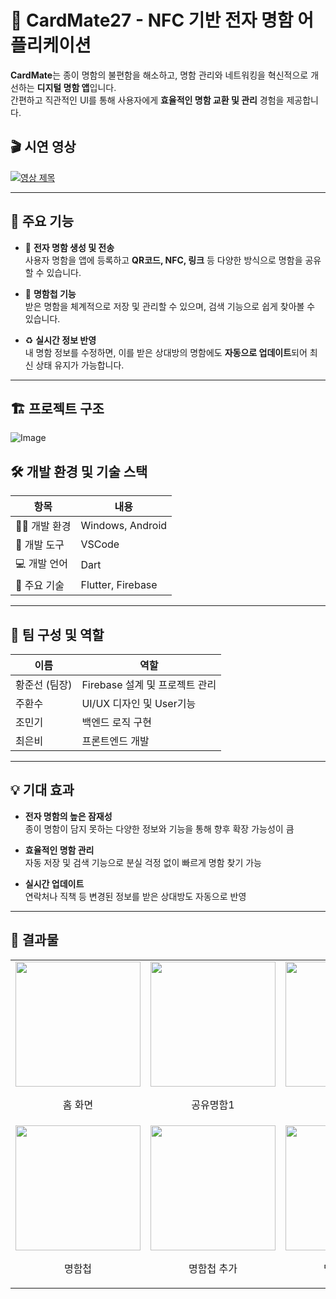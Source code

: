 # 📇 CardMate27 - NFC 기반 전자 명함 어플리케이션

**CardMate**는 종이 명함의 불편함을 해소하고, 명함 관리와 네트워킹을 혁신적으로 개선하는 **디지털 명함 앱**입니다.  
간편하고 직관적인 UI를 통해 사용자에게 **효율적인 명함 교환 및 관리** 경험을 제공합니다.
## 🎬 시연 영상
  [![영상 제목](https://img.youtube.com/vi/mltUmfcfDkE/0.jpg)](https://www.youtube.com/watch?v=mltUmfcfDkE)


---

## 🔹 주요 기능

- 📲 **전자 명함 생성 및 전송**  
  사용자 명함을 앱에 등록하고 **QR코드, NFC, 링크** 등 다양한 방식으로 명함을 공유할 수 있습니다.

- 📂 **명함첩 기능**  
  받은 명함을 체계적으로 저장 및 관리할 수 있으며, 검색 기능으로 쉽게 찾아볼 수 있습니다.

- ♻️ **실시간 정보 반영**  
  내 명함 정보를 수정하면, 이를 받은 상대방의 명함에도 **자동으로 업데이트**되어 최신 상태 유지가 가능합니다.

---

## 🏗️ 프로젝트 구조
![Image](https://github.com/user-attachments/assets/67aae6f2-ec15-45c4-80e3-068ccf1c28b6)
## 🛠️ 개발 환경 및 기술 스택

| 항목 | 내용 |
|------|------|
| 👨‍💻 개발 환경 | Windows, Android |
| 🧰 개발 도구 | VSCode |
| 💻 개발 언어 | Dart |
| 🔧 주요 기술 | Flutter, Firebase |

---

## 👥 팀 구성 및 역할

| 이름 | 역할 |
|------|------|
| 황준선 (팀장) | Firebase 설계 및 프로젝트 관리 |
| 주환수 | UI/UX 디자인 및 User기능 |
| 조민기 | 백엔드 로직 구현 |
| 최은비 | 프론트엔드 개발|

---

## 💡 기대 효과

- **전자 명함의 높은 잠재성**  
  종이 명함이 담지 못하는 다양한 정보와 기능을 통해 향후 확장 가능성이 큼

- **효율적인 명함 관리**  
  자동 저장 및 검색 기능으로 분실 걱정 없이 빠르게 명함 찾기 가능

- **실시간 업데이트**  
  연락처나 직책 등 변경된 정보를 받은 상대방도 자동으로 반영

---

## 📸 결과물
<table align="center">
  <tr>
    <td align="center">
      <img src="https://github.com/user-attachments/assets/4c776acf-a81f-4930-b166-ff0c19844fdc" width="200"/><br/>
      <p>홈 화면</p>
    </td>
    <td align="center">
      <img src="https://github.com/user-attachments/assets/655f0a2a-55d9-4299-b65d-20e5881c3ed7" width="200"/><br/>
      <p>공유명함1</p>
    </td>
    <td align="center">
      <img src="https://github.com/user-attachments/assets/e731bccc-6eaa-4241-b5a3-9264c1b68fec" width="200"/><br/>
      <p>공유명함2</p>
    </td>
    <td align="center">
      <img src="https://github.com/user-attachments/assets/c1ecfce1-2ff8-4064-b484-e8dbdf772573" width="200"/><br/>
      <p>명함 QR코드</p>
    </td>
    <td align="center">
      <img src="https://github.com/user-attachments/assets/06a2d498-8078-43dc-8da2-e8ceabcc9d1d" width="200"/><br/>
      <p>명함 NFC</p>
    </td>

  </tr>
  <tr>
    <td align="center">
      <img src="https://github.com/user-attachments/assets/5b529b7a-cfc5-4056-813b-1e5cedbfbcd3" width="200"/><br/>
      <p>명함첩</p>
    </td>
    <td align="center">
      <img src="https://github.com/user-attachments/assets/9f0d8d1a-bfb2-426e-b18e-902c1ad82894" width="200"/><br/>
      <p>명함첩 추가</p>
    </td>
    <td align="center">
      <img src="https://github.com/user-attachments/assets/7fb1933b-3d59-4ee7-89d4-f5bcc65e5f71" width="200"/><br/>
      <p>명함별 메모</p>
    </td>
    <td align="center">
      <img src="https://github.com/user-attachments/assets/3cb5e2a2-e8b0-46ca-87ec-f7b033c7b786" width="200"/><br/>
      <p>QR코드 추가</p>
    </td>
    <td align="center">
      <img src="https://github.com/user-attachments/assets/6d1e8da1-c6f7-4b78-b844-04b1d1de02b3" width="200"/><br/>
      <p>명함 알림</p>
    </td>
  </tr>
</table>



